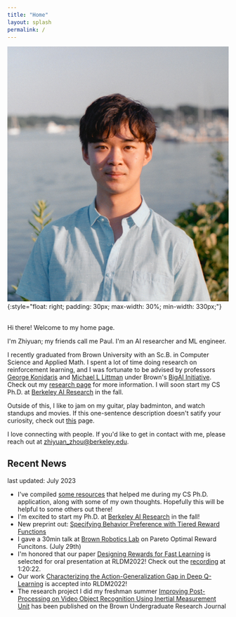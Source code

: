```yaml
---
title: "Home"
layout: splash
permalink: /
---
```


![Zhiyuan Paul Zhou](./images/profile.JPG)
{:style="float: right; padding: 30px; max-width: 30%; min-width: 330px;"}

<br/>
Hi there! Welcome to my home page. 

I'm Zhiyuan; my friends call me Paul. I'm an AI researcher and ML engineer.

I recently graduated from Brown University with an Sc.B. in Computer Science and Applied Math. I spent a lot of time doing research on reinforcement learning, and I was fortunate to be advised by professors [George Konidaris](https://cs.brown.edu/people/gdk/) and [Michael L Littman](https://www.littmania.com) under Brown's [BigAI Initiative](http://bigai.cs.brown.edu). Check out my [research page](/research/) for more information. I will soon start my CS Ph.D. at [Berkeley AI Research](https://bair.berkeley.edu) in the fall.

Outside of this, I like to jam on my guitar, play badminton, and watch standups and movies. If this one-sentence description doesn't satify your curiosity, check out [this](/personal/) page.

I love connecting with people. If you'd like to get in contact with me, please reach out at [zhiyuan_zhou@berkeley.edu](mailto:zhiyuan_zhou@berkeley.edu).

## Recent News
last updated: July 2023
- I've compiled [some resources](/grad_school_apps/) that helped me during my CS Ph.D. application, along with some of my own thoughts. Hopefully this will be helpful to some others out there!
- I'm excited to start my Ph.D. at [Berkeley AI Research](https://bair.berkeley.edu) in the fall!
- New preprint out: [Specifying Behavior Preference with Tiered Reward Functions](https://arxiv.org/abs/2212.03733)
- I gave a 30min talk at [Brown Robotics Lab](http://robotics.cs.brown.edu) on Pareto Optimal Reward Funcitons. (July 29th)
- I'm honored that our paper [Designing Rewards for Fast Learning](https://arxiv.org/abs/2205.15400?context=cs.AI) is selected for oral presentation at RLDM2022! Check out the [recording](https://brown.hosted.panopto.com/Panopto/Pages/Viewer.aspx?id=7adfa2ab-3dde-46ab-b69e-aea800efe5ef) at 1:20:22.
- Our work [Characterizing the Action-Generalization Gap in Deep Q-Learning](https://arxiv.org/abs/2205.05588) is accepted into RLDM2022!
- The research project I did my freshman summer [Improving Post-Processing on Video Object Recognition Using Inertial Measurement Unit](https://brownresearchclub.weebly.com/spring-2022.html) has been published on the Brown Undergraduate Research Journal